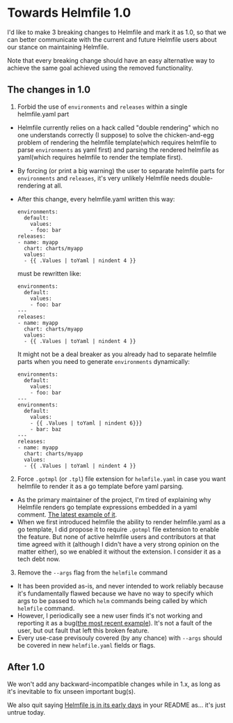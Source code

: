 # Towards Helmfile 1.0

I'd like to make 3 breaking changes to Helmfile and mark it as 1.0, so that we can better communicate with the current and future Helmfile users about our stance on maintaining Helmfile.

Note that every breaking change should have an easy alternative way to achieve the same goal achieved using the removed functionality.

## The changes in 1.0

1. Forbid the use of `environments` and `releases` within a single helmfile.yaml part
  - Helmfile currently relies on a hack called "double rendering" which no one understands correctly (I suppose) to solve the chicken-and-egg problem of rendering the helmfile template(which requires helmfile to parse `environments` as yaml first) and parsing the rendered helmfile as yaml(which requires helmfile to render the template first).
  - By forcing (or print a big warning) the user to separate helmfile parts for `environments` and `releases`, it's very unlikely Helmfile needs double-rendering at all.
  - After this change, every helmfile.yaml written this way:

    ```
    environments:
      default:
        values:
        - foo: bar
    releases:
    - name: myapp
      chart: charts/myapp
      values:
      - {{ .Values | toYaml | nindent 4 }}
    ```
    must be rewritten like:
    ```
    environments:
      default:
        values:
        - foo: bar
    ---
    releases:
    - name: myapp
      chart: charts/myapp
      values:
      - {{ .Values | toYaml | nindent 4 }}
    ```
    It might not be a deal breaker as you already had to separate helmfile parts when you need to generate `environments` dynamically:
    ```
    environments:
      default:
        values:
        - foo: bar
    ---
    environments:
      default:
        values:
        - {{ .Values | toYaml | nindent 6}}}
        - bar: baz
    ---
    releases:
    - name: myapp
      chart: charts/myapp
      values:
      - {{ .Values | toYaml | nindent 4 }}
    ```
2. Force `.gotmpl` (or `.tpl`) file extension for `helmfile.yaml` in case you want helmfile to render it as a go template before yaml parsing.
  - As the primary maintainer of the project, I'm tired of explaining why Helmfile renders go template expressions embedded in a yaml comment. [The latest example of it](https://github.com/helmfile/helmfile/issues/127).
  - When we first introduced helmfile the ability to render helmfile.yaml as a go template, I did propose it to require `.gotmpl` file extension to enable the feature. But none of active helmfile users and contributors at that time agreed with it (although I didn't have a very strong opinion on the matter either), so we enabled it without the extension. I consider it as a tech debt now.

3. Remove the `--args` flag from the `helmfile` command
  - It has been provided as-is, and never intended to work reliably because it's fundamentally flawed because we have no way to specify which args to be passed to which `helm` commands being called by which `helmfile` command.
  - However, I periodically see a new user finds it's not working and reporting it as a bug([the most recent example](https://github.com/roboll/helmfile/issues/2034#issuecomment-1147059088)). It's not a fault of the user, but out fault that left this broken feature.
  - Every use-case previsouly covered (by any chance) with `--args` should be covered in new `helmfile.yaml` fields or flags.

## After 1.0

We won't add any backward-incompatible changes while in 1.x, as long as it's inevitable to fix unseen important bug(s).

We also quit saying [Helmfile is in its early days](https://github.com/helmfile/helmfile#status) in your README as... it's just untrue today.
